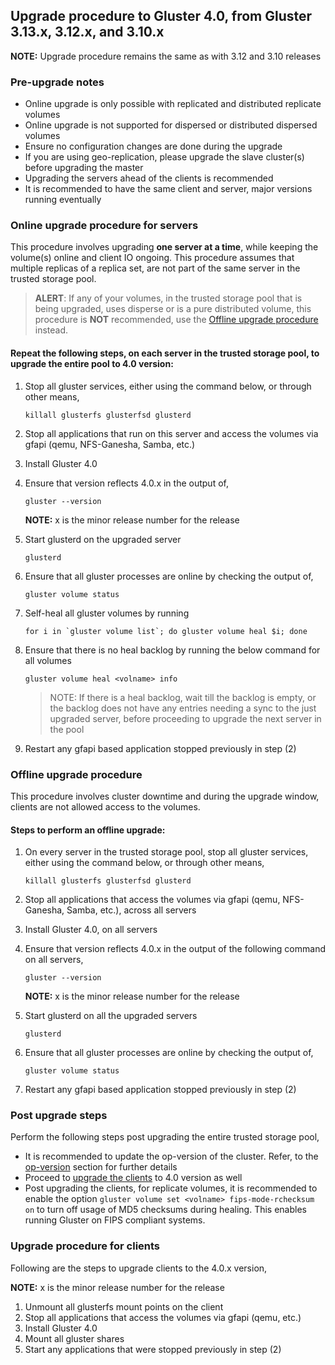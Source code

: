 ## Upgrade procedure to Gluster 4.0, from Gluster 3.13.x, 3.12.x, and 3.10.x

**NOTE:** Upgrade procedure remains the same as with 3.12 and 3.10 releases

### Pre-upgrade notes

- Online upgrade is only possible with replicated and distributed replicate volumes
- Online upgrade is not supported for dispersed or distributed dispersed volumes
- Ensure no configuration changes are done during the upgrade
- If you are using geo-replication, please upgrade the slave cluster(s) before upgrading the master
- Upgrading the servers ahead of the clients is recommended
- It is recommended to have the same client and server, major versions running eventually

### Online upgrade procedure for servers

This procedure involves upgrading **one server at a time**, while keeping the volume(s) online and client IO ongoing. This procedure assumes that multiple replicas of a replica set, are not part of the same server in the trusted storage pool.

> **ALERT**: If any of your volumes, in the trusted storage pool that is being upgraded, uses disperse or is a pure distributed volume, this procedure is **NOT** recommended, use the [Offline upgrade procedure](#offline-upgrade-procedure) instead.

#### Repeat the following steps, on each server in the trusted storage pool, to upgrade the entire pool to 4.0 version:

1.  Stop all gluster services, either using the command below, or through other means,

        killall glusterfs glusterfsd glusterd

2.  Stop all applications that run on this server and access the volumes via gfapi (qemu, NFS-Ganesha, Samba, etc.)

3.  Install Gluster 4.0

4.  Ensure that version reflects 4.0.x in the output of,

        gluster --version

    **NOTE:** x is the minor release number for the release

5.  Start glusterd on the upgraded server

        glusterd

6.  Ensure that all gluster processes are online by checking the output of,

        gluster volume status

7.  Self-heal all gluster volumes by running

        for i in `gluster volume list`; do gluster volume heal $i; done

8.  Ensure that there is no heal backlog by running the below command for all volumes

        gluster volume heal <volname> info

    > NOTE: If there is a heal backlog, wait till the backlog is empty, or the backlog does not have any entries needing a sync to the just upgraded server, before proceeding to upgrade the next server in the pool

9.  Restart any gfapi based application stopped previously in step (2)

### Offline upgrade procedure

This procedure involves cluster downtime and during the upgrade window, clients are not allowed access to the volumes.

#### Steps to perform an offline upgrade:

1.  On every server in the trusted storage pool, stop all gluster services, either using the command below, or through other means,

        killall glusterfs glusterfsd glusterd

2.  Stop all applications that access the volumes via gfapi (qemu, NFS-Ganesha, Samba, etc.), across all servers

3.  Install Gluster 4.0, on all servers

4.  Ensure that version reflects 4.0.x in the output of the following command on all servers,

        gluster --version

    **NOTE:** x is the minor release number for the release

5.  Start glusterd on all the upgraded servers

        glusterd

6.  Ensure that all gluster processes are online by checking the output of,

        gluster volume status

7.  Restart any gfapi based application stopped previously in step (2)

### Post upgrade steps

Perform the following steps post upgrading the entire trusted storage pool,

- It is recommended to update the op-version of the cluster. Refer, to the [op-version](./op-version.md) section for further details
- Proceed to [upgrade the clients](#upgrade-procedure-for-clients) to 4.0 version as well
- Post upgrading the clients, for replicate volumes, it is recommended to enable the option `gluster volume set <volname> fips-mode-rchecksum on` to turn off usage of MD5 checksums during healing. This enables running Gluster on FIPS compliant systems.

### Upgrade procedure for clients

Following are the steps to upgrade clients to the 4.0.x version,

**NOTE:** x is the minor release number for the release

1. Unmount all glusterfs mount points on the client
2. Stop all applications that access the volumes via gfapi (qemu, etc.)
3. Install Gluster 4.0
4. Mount all gluster shares
5. Start any applications that were stopped previously in step (2)
